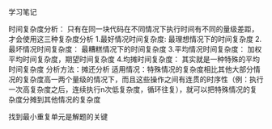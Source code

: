 学习笔记

时间复杂度分析：
只有在同一块代码在不同情况下执行时间有不同的量级差距，才会使用这三种复杂度分析
1.最好情况时间复杂度:
	最理想情况下的时间复杂度
2.最坏情况时间复杂度：
	最糟糕情况下的时间复杂度
3.平均情况时间复杂度：
	加权平均时间复杂度，期望时间复杂度
4.均摊时间复杂度：
	其实就是一种特殊的平均时间复杂度
	分析方法：摊还分析
	适用情况：特殊情况的复杂度相比其他大部分情况的复杂度高一两个量级的情况下，而且这些操作之间有连贯的时序性（例：执行一次高复杂度之后，连续执行n次低复杂度，循环往复），就可以把特殊情况的复杂度分摊到其他情况的复杂度

找到最小重复单元是解题的关键
